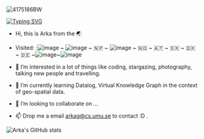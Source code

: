 
<!-- ![hero_wide_3](https://user-images.githubusercontent.com/71174892/201480375-9e39a456-7e72-4022-a131-909e5bc918f1.png) -->
![4175186BW](https://user-images.githubusercontent.com/71174892/201482577-2a0490b8-2321-45a2-b170-bb3295a023a6.jpg)

[![Typing SVG](https://readme-typing-svg.demolab.com?font=Fira+Code&pause=1000&color=00D41A&center=true&width=800&lines=01011100+Hi+there%2C+I+am+Arka...+0011101010101;Currently+investigating+how+to+use+the+Knowledge+Graph+to+integrate+;large+amounts+of+data+from+various+sources+AND+in+different+formats+;under+common+semantics;0101010101001110001010101010101011010)](https://git.io/typing-svg)
 

- Hi, this is Arka from the 🌏 
- Visited:  :![image](https://github.com/aghoshpro/aghoshpro/assets/71174892/665a1d42-92ca-44a7-8239-9630f11bcb9d)
 ~ ![image](https://github.com/aghoshpro/aghoshpro/assets/71174892/e54342c5-ae95-41fa-82c2-39b654e01ae3)
 ~ :nepal: ~ ![image](https://github.com/aghoshpro/aghoshpro/assets/71174892/5b0ffc63-dbc9-45d4-b5ba-5f3b55287a7e)
 ~ :norway: ~ :austria: ~ :slovakia: ~ :denmark: ~ :de: ~![image](https://github.com/aghoshpro/aghoshpro/assets/71174892/e9308cfe-6f9e-4d90-8924-dd173a71ac7c)~![image](https://github.com/aghoshpro/aghoshpro/assets/71174892/9e91a48a-738f-4a75-9f56-5cd0bb0b0046)


- 👀 I’m interested in a lot of things like coding, stargazing, photography, talking new people and travelling.
- 🌱 I’m currently learning Datalog, Virtual Knowledge Graph in the context of geo-spatial data.
- 💞️ I’m looking to collaborate on ...
- 📫 Drop me a email [arkag@cs.umu.se](mailto:arkag@cs.umu.se) to contact :D .  

<!---
aghoshpro/aghoshpro is a ✨ special ✨ repository because its `README.md` (this file) appears on your GitHub profile.
You can click the Preview link to take a look at your changes.
--->

![Arka's GitHub stats](https://github-readme-stats.vercel.app/api?username=aghoshpro&theme=chartreuse-dark&show_icons=true)
<!--- ![Languages](https://github-readme-stats.vercel.app/api/top-langs/?username=aghoshpro&layout=compact) --->
